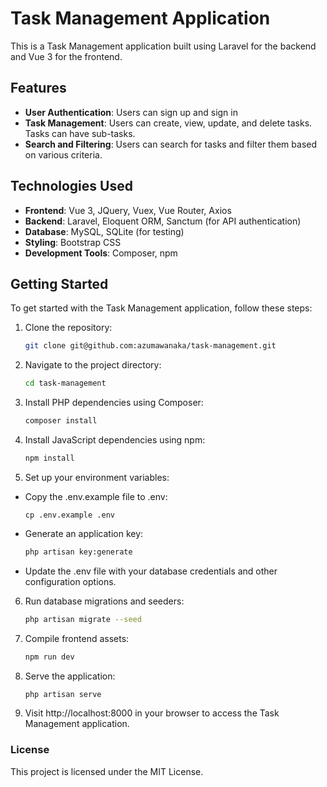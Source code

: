 # Task Management Application

This is a Task Management application built using Laravel for the backend and Vue 3 for the frontend.

## Features

- **User Authentication**: Users can sign up and sign in
- **Task Management**: Users can create, view, update, and delete tasks. Tasks can have sub-tasks.
- **Search and Filtering**: Users can search for tasks and filter them based on various criteria.

## Technologies Used

- **Frontend**: Vue 3, JQuery, Vuex, Vue Router, Axios
- **Backend**: Laravel, Eloquent ORM, Sanctum (for API authentication)
- **Database**: MySQL, SQLite (for testing)
- **Styling**: Bootstrap CSS
- **Development Tools**: Composer, npm

## Getting Started

To get started with the Task Management application, follow these steps:

1. Clone the repository:

   ```bash
   git clone git@github.com:azumawanaka/task-management.git

2. Navigate to the project directory:
   ```bash
   cd task-management

3. Install PHP dependencies using Composer:
   ```bash
   composer install

4. Install JavaScript dependencies using npm:
   ```bash
   npm install

5. Set up your environment variables:
- Copy the .env.example file to .env:
    ```
    cp .env.example .env

- Generate an application key:
    ```bash
    php artisan key:generate

- Update the .env file with your database credentials and other configuration options.

6. Run database migrations and seeders:
   ```bash
   php artisan migrate --seed

7. Compile frontend assets:
   ```bash
   npm run dev

8. Serve the application:
   ```bash
   php artisan serve

9. Visit http://localhost:8000 in your browser to access the Task Management application.

### License
This project is licensed under the MIT License.
